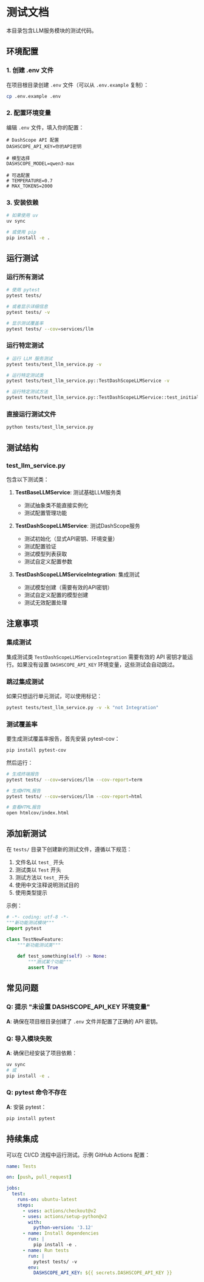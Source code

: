 # 测试文档

本目录包含LLM服务模块的测试代码。

## 环境配置

### 1. 创建 .env 文件

在项目根目录创建 `.env` 文件（可以从 `.env.example` 复制）：

```bash
cp .env.example .env
```

### 2. 配置环境变量

编辑 `.env` 文件，填入你的配置：

```env
# DashScope API 配置
DASHSCOPE_API_KEY=你的API密钥

# 模型选择
DASHSCOPE_MODEL=qwen3-max

# 可选配置
# TEMPERATURE=0.7
# MAX_TOKENS=2000
```

### 3. 安装依赖

```bash
# 如果使用 uv
uv sync

# 或使用 pip
pip install -e .
```

## 运行测试

### 运行所有测试

```bash
# 使用 pytest
pytest tests/

# 或者显示详细信息
pytest tests/ -v

# 显示测试覆盖率
pytest tests/ --cov=services/llm
```

### 运行特定测试

```bash
# 运行 LLM 服务测试
pytest tests/test_llm_service.py -v

# 运行特定测试类
pytest tests/test_llm_service.py::TestDashScopeLLMService -v

# 运行特定测试方法
pytest tests/test_llm_service.py::TestDashScopeLLMService::test_initialization_with_explicit_api_key -v
```

### 直接运行测试文件

```bash
python tests/test_llm_service.py
```

## 测试结构

### test_llm_service.py

包含以下测试类：

1. **TestBaseLLMService**: 测试基础LLM服务类
   - 测试抽象类不能直接实例化
   - 测试配置管理功能

2. **TestDashScopeLLMService**: 测试DashScope服务
   - 测试初始化（显式API密钥、环境变量）
   - 测试配置验证
   - 测试模型列表获取
   - 测试自定义配置参数

3. **TestDashScopeLLMServiceIntegration**: 集成测试
   - 测试模型创建（需要有效的API密钥）
   - 测试自定义配置的模型创建
   - 测试无效配置处理

## 注意事项

### 集成测试

集成测试类 `TestDashScopeLLMServiceIntegration` 需要有效的 API 密钥才能运行。如果没有设置 `DASHSCOPE_API_KEY` 环境变量，这些测试会自动跳过。

### 跳过集成测试

如果只想运行单元测试，可以使用标记：

```bash
pytest tests/test_llm_service.py -v -k "not Integration"
```

### 测试覆盖率

要生成测试覆盖率报告，首先安装 pytest-cov：

```bash
pip install pytest-cov
```

然后运行：

```bash
# 生成终端报告
pytest tests/ --cov=services/llm --cov-report=term

# 生成HTML报告
pytest tests/ --cov=services/llm --cov-report=html

# 查看HTML报告
open htmlcov/index.html
```

## 添加新测试

在 `tests/` 目录下创建新的测试文件，遵循以下规范：

1. 文件名以 `test_` 开头
2. 测试类以 `Test` 开头
3. 测试方法以 `test_` 开头
4. 使用中文注释说明测试目的
5. 使用类型提示

示例：

```python
# -*- coding: utf-8 -*-
"""新功能测试模块"""
import pytest

class TestNewFeature:
    """新功能测试类"""
    
    def test_something(self) -> None:
        """测试某个功能"""
        assert True
```

## 常见问题

### Q: 提示 "未设置 DASHSCOPE_API_KEY 环境变量"

**A**: 确保在项目根目录创建了 `.env` 文件并配置了正确的 API 密钥。

### Q: 导入模块失败

**A**: 确保已经安装了项目依赖：
```bash
uv sync
# 或
pip install -e .
```

### Q: pytest 命令不存在

**A**: 安装 pytest：
```bash
pip install pytest
```

## 持续集成

可以在 CI/CD 流程中运行测试。示例 GitHub Actions 配置：

```yaml
name: Tests

on: [push, pull_request]

jobs:
  test:
    runs-on: ubuntu-latest
    steps:
      - uses: actions/checkout@v2
      - uses: actions/setup-python@v2
        with:
          python-version: '3.12'
      - name: Install dependencies
        run: |
          pip install -e .
      - name: Run tests
        run: |
          pytest tests/ -v
        env:
          DASHSCOPE_API_KEY: ${{ secrets.DASHSCOPE_API_KEY }}
```

